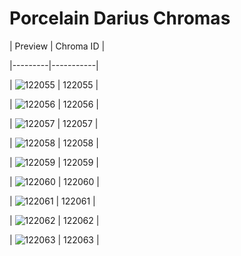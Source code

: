 # Porcelain Darius Chromas


| Preview | Chroma ID |

|---------|-----------|

| ![122055](https://raw.communitydragon.org/latest/plugins/rcp-be-lol-game-data/global/default/v1/champion-chroma-images/122/122055.png) | 122055 |

| ![122056](https://raw.communitydragon.org/latest/plugins/rcp-be-lol-game-data/global/default/v1/champion-chroma-images/122/122056.png) | 122056 |

| ![122057](https://raw.communitydragon.org/latest/plugins/rcp-be-lol-game-data/global/default/v1/champion-chroma-images/122/122057.png) | 122057 |

| ![122058](https://raw.communitydragon.org/latest/plugins/rcp-be-lol-game-data/global/default/v1/champion-chroma-images/122/122058.png) | 122058 |

| ![122059](https://raw.communitydragon.org/latest/plugins/rcp-be-lol-game-data/global/default/v1/champion-chroma-images/122/122059.png) | 122059 |

| ![122060](https://raw.communitydragon.org/latest/plugins/rcp-be-lol-game-data/global/default/v1/champion-chroma-images/122/122060.png) | 122060 |

| ![122061](https://raw.communitydragon.org/latest/plugins/rcp-be-lol-game-data/global/default/v1/champion-chroma-images/122/122061.png) | 122061 |

| ![122062](https://raw.communitydragon.org/latest/plugins/rcp-be-lol-game-data/global/default/v1/champion-chroma-images/122/122062.png) | 122062 |

| ![122063](https://raw.communitydragon.org/latest/plugins/rcp-be-lol-game-data/global/default/v1/champion-chroma-images/122/122063.png) | 122063 |